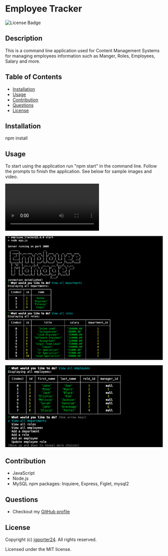 
# Employee Tracker
![License Badge](https://img.shields.io/github/license/jgporter24/employee_tracker?label=license&style=for-the-badge)

## Description
This is a command line application used for Content Management Systems for managing employees information such as Manger, Roles, Employees, Salary and more. 

## Table of Contents
* [Installation](#installation)
* [Usage](#usage)
* [Contribution](#contribution)
* [Questions](#questions)
* [License](#license)
    
## Installation
npm install

## Usage
To start using the application run "npm start" in the command line. Follow the prompts to finish the application. See below for sample images and video. 

![Video Example](https://user-images.githubusercontent.com/110738676/215229630-4878e8dc-5a79-4bd5-96a1-11babc66443c.mp4)

![Image Example](assets/employee_tracker.png)

![Image Example](assets/employee_tracker1.png)

## Contribution
* JavaScript
* Node.js
* MySQL
npm packages: Inquiere, Express, Figlet, mysql2

## Questions
* Checkout my [GitHub profile](https://github.com/jgporter24) 
    
## License
Copyright (c) [jgporter24](https://github.com/jgporter24). All rights reserved.
    
Licensed under the MIT license.
    
  
